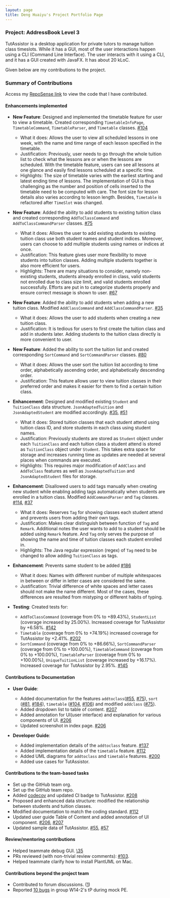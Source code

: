 ```yaml
---
layout: page
title: Deng Huaiyu's Project Portfolio Page
---
```


### Project: AddressBook Level 3

TutAssistor is a desktop application for private tutors to manage tuition class timeslots. While it has a GUI, most of the user interactions happen using a CLI (Command Line Interface). The user interacts with it using a CLI, and it has a GUI created with JavaFX.
It has about 20 kLoC.

Given below are my contributions to the project.

### Summary of Contributions

Access my [RepoSense link](https://nus-cs2103-ay2122s1.github.io/tp-dashboard/?search=T12&sort=groupTitle&sortWithin=title&timeframe=commit&mergegroup=&groupSelect=groupByRepos&breakdown=true&checkedFileTypes=docs~functional-code~test-code~other&since=2021-09-17&tabOpen=true&tabType=authorship&tabAuthor=NoraYUuu&tabRepo=AY2122S1-CS2103T-T12-4%2Ftp%5Bmaster%5D&authorshipIsMergeGroup=false&authorshipFileTypes=docs~functional-code~test-code&authorshipIsBinaryFileTypeChecked=false) to view the code that I have contributed.

#### Enhancements implemented

* **New Feature**: Designed and implemented the timetable feature for user to view a timetable. Created corresponding `TimetableInfoPage`, `TimetableCommand`, `TimetableParser`, and `Timetable` classes. [\#104](https://github.com/AY2122S1-CS2103T-T12-4/tp/pull/104)
  * What it does: Allows the user to view all scheduled lessons in one week, with the name and time range of each lesson specified in the timetable.
  * Justification: Previously, user needs to go through the whole tuition list to check what the lessons are or when the lessons are scheduled. With the timetable feature, users can see all lessons at one glance and easily find lessons scheduled at a specific time.
  * Highlights: The size of timetable varies with the earliest starting and latest ending time of lessons. The implementation of GUI is thus challenging as the number and position of cells inserted to the timetable need to be computed with care. The font size for lesson details also varies according to lesson length. Besides, `Timetable` is refactored after `TimeSlot` was changed.

* **New Feature**: Added the ability to add students to existing tuition class and created corresponding `AddToClassCommand` and `AddToClassCommandParser` classes. [\#75](https://github.com/AY2122S1-CS2103T-T12-4/tp/pull/75)
  * What it does: Allows the user to add existing students to existing tuition class use both student names and student indices. Moreover, users can choose to add multiple students using names or indices at once.
  * Justification: This feature gives user more flexibility to move students into tuition classes. Adding multiple students together is also more efficient for users.
  * Highlights: There are many situations to consider, namely non-existing students, students already enrolled in class, valid students not enrolled due to class size limit, and valid students enrolled successfully. Efforts are put in to categorize students properly and ensure correct message is shown to user. [\#67](https://github.com/AY2122S1-CS2103T-T12-4/tp/pull/67)

* **New Feature**: Added the ability to add students when adding a new tuition class. Modified `AddClassCommand` and `AddClassCommandParser`. [\#35](https://github.com/AY2122S1-CS2103T-T12-4/tp/pull/35)
  * What it does: Allows the user to add students when creating a new tuition class.
  * Justification: It is tedious for users to first create the tuition class and add in students later. Adding students to the tuition class directly is more convenient to user.

* **New Feature**: Added the ability to sort the tuition list and created corresponding `SortCommand` and `SortCommandParser` classes. [\#80](https://github.com/AY2122S1-CS2103T-T12-4/tp/pull/80)
  * What it does: Allows the user sort the tuition list according to time order, alphabetically ascending order, and alphabetically descending order. 
  * Justification: This feature allows user to view tuition classes in their preferred order and makes it easier for them to find a certain tuition class.

* **Enhancement**: Designed and modified existing `Student` and `TuitionClass` data structure. `JsonAdaptedTuition` and `JsonAdaptedStudent` are modified accordingly. [\#35](https://github.com/AY2122S1-CS2103T-T12-4/tp/pull/35), [#51](https://github.com/AY2122S1-CS2103T-T12-4/tp/pull/51)
  * What it does: Stored tuition classes that each student attend using tuition class ID, and store students in each class using student names.
  * Justification: Previously students are stored as `Student` object under each `TuitionClass` and each tuition class a student attend is stored as `TuitionClass` object under `Student`. This takes extra space for storage and increases running time as updates are needed at several places when commands are executed.
  * Highlights: This requires major modification of `AddClass` and `AddToClass` features as well as `JsonAdaptedTuition` and `JsonAdaptedStudent` files for storage.

* **Enhancement**: Disallowed users to add tags manually when creating new student while enabling adding tags automatically when students are enrolled in a tuition class. Modified `AddCommandParser` and `Tag` classes. [\#114](https://github.com/AY2122S1-CS2103T-T12-4/tp/pull/114), [\#37](https://github.com/AY2122S1-CS2103T-T12-4/tp/pull/37)
  * What it does: Reserves `Tag` for showing classes each student attend and prevents users from adding their own tags.
  * Justification: Makes clear distinguish between function of `Tag` and `Remark`. Additional notes the user wants to add to a student should be added using `Remark` feature. And `Tag` only serves the purpose of showing the name and time of tuition classes each student enrolled in. 
  * Highlights: The Java regular expression (regex) of `Tag` need to be changed to allow adding `TuitionClass` as tags.

* **Enhancement**: Prevents same student to be added [\#186](https://github.com/AY2122S1-CS2103T-T12-4/tp/pull/186)
  * What it does: Names with different number of multiple whitespaces in between or differ in letter cases are considered the same.
  * Justification: Trivial difference of white spaces and letter cases should not make the name different. Most of the cases, these differences are resulted from mistyping or different habits of typing.

* **Testing**: Created tests for:
  * `AddToClassCommand` (coverage from 0% to +89.43%), `StudentList` (coverage increased by 25.00%). Increased coverage for TutAssistor by +6.58%. [\#142](https://github.com/AY2122S1-CS2103T-T12-4/tp/pull/142)
  * `Timetable` (coverage from 0% to +74.19%) increased coverage for TutAssistor by +2.41%. [\#202](https://github.com/AY2122S1-CS2103T-T12-4/tp/pull/202)
  * `SortCommand` (coverage from 0% to +86.66%), `SortCommandParser` (coverage from 0% to +100.00%), `TimetableCommand` (coverage from 0% to +100.00%), `TimetableParser` (coverage from 0% to +100.00%), `UniqueTuitionList` (coverage increased by +16.17%). Increased coverage for TutAssistor by 2.95%. [\#145](https://github.com/AY2122S1-CS2103T-T12-4/tp/pull/145)

#### Contributions to Documentation
* **User Guide**:
  * Added documentation for the features `addtoclass`([\#55](https://github.com/AY2122S1-CS2103T-T12-4/tp/pull/55), [\#75](https://github.com/AY2122S1-CS2103T-T12-4/tp/pull/75)), `sort` ([\#81](https://github.com/AY2122S1-CS2103T-T12-4/tp/pull/81), [\#184](https://github.com/AY2122S1-CS2103T-T12-4/tp/pull/184)), `timetable` ([\#104](https://github.com/AY2122S1-CS2103T-T12-4/tp/pull/104), [\#106](https://github.com/AY2122S1-CS2103T-T12-4/tp/pull/106)) and modified `addclass` ([\#75](https://github.com/AY2122S1-CS2103T-T12-4/tp/pull/75)).
  * Added dropdown list to table of content. [\#207](https://github.com/AY2122S1-CS2103T-T12-4/tp/pull/207)
  * Added annotation for UI(user interface) and explanation for various components of UI. [\#206](https://github.com/AY2122S1-CS2103T-T12-4/tp/pull/206)
  * Updated screenshot in index page. [\#206](https://github.com/AY2122S1-CS2103T-T12-4/tp/pull/206)

* **Developer Guide**:
  * Added implementation details of the `addtoclass` feature. [\#137](https://github.com/AY2122S1-CS2103T-T12-4/tp/pull/137)
  * Added implementation details of the `timetable` feature. [\#112](https://github.com/AY2122S1-CS2103T-T12-4/tp/pull/112)
  * Added UML diagrams for `addtoclass` and `timetable` features. [\#200](https://github.com/AY2122S1-CS2103T-T12-4/tp/pull/200)
  * Added use cases for TutAssistor.

#### Contributions to the team-based tasks
* Set up the GitHub team org.
* Set up the GitHub team repo.
* Added [codecov](https://github.com/AY2122S1-CS2103T-T12-4/tp/commit/24f790cc130773b81b1a77e603cbe4d81bdec3d2) and updated CI badge to TutAssistor. [\#208](https://github.com/AY2122S1-CS2103T-T12-4/tp/pull/208)
* Proposed and enhanced data structure: modified the relationship between students and tuition classes.
* Modified documentation to match the coding standard. [\#112](https://github.com/AY2122S1-CS2103T-T12-4/tp/pull/112)
* Updated user guide Table of Content and added annotation of UI component. [#206](https://github.com/AY2122S1-CS2103T-T12-4/tp/pull/206), [\#207](https://github.com/AY2122S1-CS2103T-T12-4/tp/pull/207)
* Updated sample data of TutAssistor. [\#55](https://github.com/AY2122S1-CS2103T-T12-4/tp/pull/55), [\#57](https://github.com/AY2122S1-CS2103T-T12-4/tp/pull/57)

#### Review/mentoring contributions
* Helped teammate debug GUI. [\35](https://github.com/AY2122S1-CS2103T-T12-4/tp/pull/35)
* PRs reviewed (with non-trivial review comments): [\#103](https://github.com/AY2122S1-CS2103T-T12-4/tp/pull/103).
* Helped teammate clarify how to install PlantUML on Mac.


#### Contributions beyond the project team
* Contributed to forum discussions. ([1](https://github.com/nus-cs2103-AY2122S1/forum/issues/157))
* Reported [10 bugs](https://github.com/NoraYUuu/ped/issues) in group W14-2's tP during mock PE.
